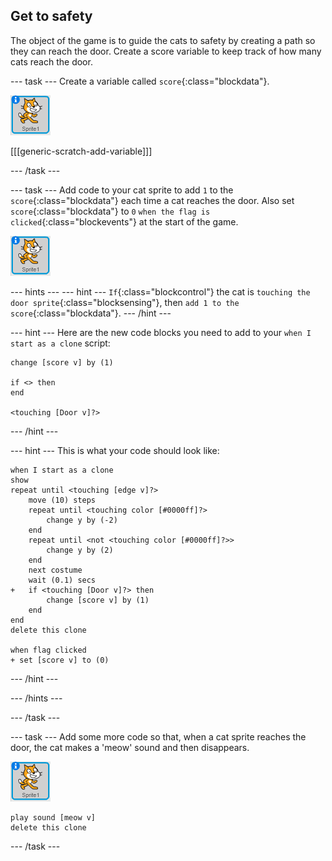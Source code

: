 ## Get to safety

The object of the game is to guide the cats to safety by creating a path so they can reach the door. Create a score variable to keep track of how many cats reach the door.

--- task ---
Create a variable called `score`{:class="blockdata"}.

![Cat sprite](images/cat-sprite.png)

[[[generic-scratch-add-variable]]]

--- /task ---

--- task ---
Add code to your cat sprite to add `1` to the `score`{:class="blockdata"} each time a cat reaches the door. Also set `score`{:class="blockdata"} to `0` `when the flag is clicked`{:class="blockevents"} at the start of the game.

![Cat sprite](images/cat-sprite.png)

--- hints ---
--- hint ---
`If`{:class="blockcontrol"} the cat is `touching the door sprite`{:class="blocksensing"}, then `add 1 to the score`{:class="blockdata"}.
--- /hint ---

--- hint ---
Here are the new code blocks you need to add to your `when I start as a clone` script:
```blocks
change [score v] by (1)

if <> then
end

<touching [Door v]?>
```
--- /hint ---

--- hint ---
This is what your code should look like:

```blocks
when I start as a clone
show
repeat until <touching [edge v]?>
    move (10) steps
    repeat until <touching color [#0000ff]?>
        change y by (-2)
    end
    repeat until <not <touching color [#0000ff]?>>
        change y by (2)
    end
    next costume
    wait (0.1) secs
+   if <touching [Door v]?> then
        change [score v] by (1)
    end
end
delete this clone

when flag clicked
+ set [score v] to (0)
```
--- /hint ---

--- /hints ---

--- /task ---

--- task ---
Add some more code so that, when a cat sprite reaches the door, the cat makes a 'meow' sound and then disappears.

![Cat sprite](images/cat-sprite.png)

```blocks
play sound [meow v]
delete this clone
```
--- /task ---
